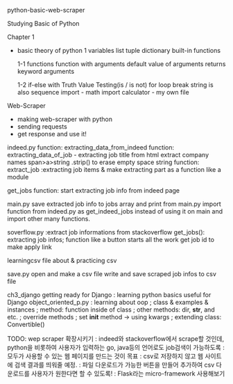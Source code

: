 python-basic-web-scraper

Studying Basic of Python

Chapter 1

- basic theory of python
  1
  variables
  list
  tuple
  dictionary
  built-in functions

  1-1
  functions
  function with arguments
  default value of arguments
  returns
  keyword arguments

  1-2
  if-else with Truth Value Testing(is / is not)
  for loop
  break
  string is also sequence
  import - math
  import calculator - my own file

Web-Scraper

- making web-scraper with python
- sending requests
- get response and use it!

indeed.py
function: extracting_data_from_indeed
function: extracting_data_of_job - extracting job title from html
extract company names span>a>string
.strip() to erase empty space string
function:
extract_job
:extracting job items
& make extracting part as a function like a module

get_jobs function:
start extracting job info from indeed page

main.py
save extracted job info to jobs array and print from main.py
import function from indeed.py
as get_indeed_jobs instead of using it on main and import other many functions.

soverflow.py
:extract job informations from stackoverflow
get_jobs():
extracting job infos; function like a button starts all the work
get job id to make apply link

learningcsv
file about & practicing csv

save.py
open and make a csv file
write and save scraped job infos to csv file

ch3_django
getting ready for Django
: learning python basics useful for Django
object_oriented_p.py
: learning about oop
; class & examples & instances
; method: function inside of class
; other methods: dir, **str**, and etc.
; override methods
; set **init** method
-> using kwargs
; extending class: Convertible()

TODO:
wep scraper 확장시키기
: indeed와 stackoverflow에서 scrape할 것인데, python을 비롯하여 사용자가 입력하는 go, java등의 언어로도 job검색이 가능하도록
: 모두가 사용할 수 있는 웹 페이지를 만드는 것이 목표
: csv로 저장하지 않고 웹 사이트에 검색 결과를 띄워줄 예정.
: 파일 다운로드가 가능한 버튼을 만들어 추가하여 csv 다운로드를 사용자가 원한다면 할 수 있도록!
: Flask라는 micro-framework 사용해보기
